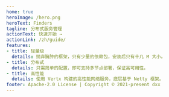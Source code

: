 ```yaml
---
home: true
heroImage: /hero.png
heroText: Finders
tagline: 分布式服务管理
actionText: 快速开始 →
actionLink: /zh/guide/
features:
- title: 轻量级
  details: 抛弃臃肿的框架，只有少量的依赖包，安装后只有十几 M 大小。
- title: 分布式
  details: 只需简单的配置，即可支持多节点部署，保证高可用性。
- title: 高性能
  details: 使用 Vertx 构建的高性能网络服务，底层基于 Netty 框架。
footer: Apache-2.0 License | Copyright © 2021-present dxx
---
```

